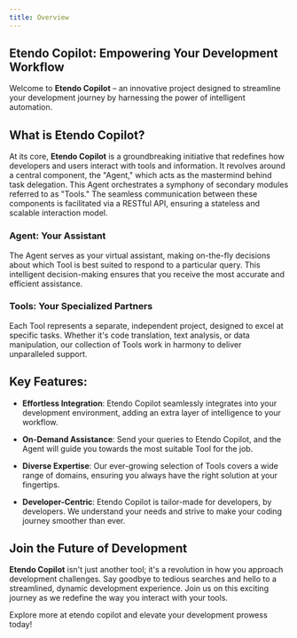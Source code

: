 ```yaml
---
title: Overview
---
```

## Etendo Copilot: Empowering Your Development Workflow

Welcome to **Etendo Copilot** – an innovative project designed to streamline your development journey by harnessing the power of intelligent automation. 

## What is Etendo Copilot?

At its core, **Etendo Copilot** is a groundbreaking initiative that redefines how developers and users interact with tools and information. It revolves around a central component, the "Agent," which acts as the mastermind behind task delegation. This Agent orchestrates a symphony of secondary modules referred to as "Tools." The seamless communication between these components is facilitated via a RESTful API, ensuring a stateless and scalable interaction model.

### Agent: Your Assistant

The Agent serves as your virtual assistant, making on-the-fly decisions about which Tool is best suited to respond to a particular query. This intelligent decision-making ensures that you receive the most accurate and efficient assistance.

### Tools: Your Specialized Partners

Each Tool represents a separate, independent project, designed to excel at specific tasks. Whether it's code translation, text analysis, or data manipulation, our collection of Tools work in harmony to deliver unparalleled support.

##  Key Features:

- **Effortless Integration**: Etendo Copilot seamlessly integrates into your development environment, adding an extra layer of intelligence to your workflow.

- **On-Demand Assistance**: Send your queries to Etendo Copilot, and the Agent will guide you towards the most suitable Tool for the job.

- **Diverse Expertise**: Our ever-growing selection of Tools covers a wide range of domains, ensuring you always have the right solution at your fingertips.

- **Developer-Centric**: Etendo Copilot is tailor-made for developers, by developers. We understand your needs and strive to make your coding journey smoother than ever.


## Join the Future of Development

**Etendo Copilot** isn't just another tool; it's a revolution in how you approach development challenges. Say goodbye to tedious searches and hello to a streamlined, dynamic development experience. Join us on this exciting journey as we redefine the way you interact with your tools.

Explore more at etendo copilot and elevate your development prowess today! 


